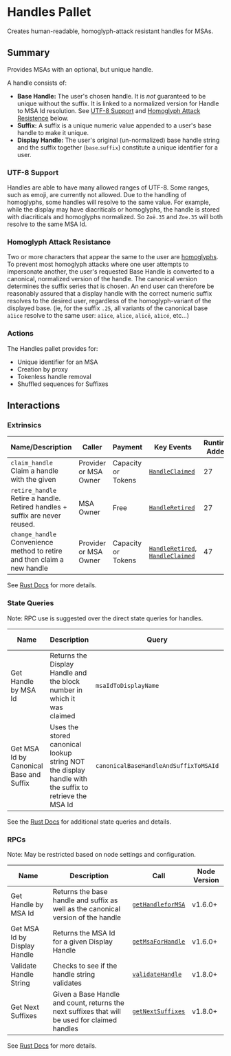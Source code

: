# Handles Pallet

Creates human-readable, homoglyph-attack resistant handles for MSAs.

## Summary

Provides MSAs with an optional, but unique handle.

A handle consists of:
- **Base Handle:** The user's chosen handle. It is *not* guaranteed to be unique without the suffix. It is linked to a normalized version for Handle to MSA Id resolution. See [UTF-8 Support](#utf-8-support) and [Homoglyph Attack Resistence](#homoglyph-attack-resistence) below.
- **Suffix:** A suffix is a unique numeric value appended to a user's base handle to make it unique.
- **Display Handle:** The user's original (un-normalized) base handle string and the suffix together (`base`.`suffix`) constitute a unique identifier for a user.


### UTF-8 Support

Handles are able to have many allowed ranges of UTF-8.
Some ranges, such as emoji, are currently not allowed.
Due to the handling of homoglyphs, some handles will resolve to the same value.
For example, while the display may have diacriticals or homoglyphs, the handle is stored with diacriticals and homoglyphs normalized.
So `Zoë.35` and `Zoe.35` will both resolve to the same MSA Id.

### Homoglyph Attack Resistance

Two or more characters that appear the same to the user are [homoglyphs](https://en.wikipedia.org/wiki/Homoglyph).
To prevent most homoglyph attacks where one user attempts to impersonate another, the user's requested Base Handle is converted to a canonical, normalized version of the handle.
The canonical version determines the suffix series that is chosen.
An end user can therefore be reasonably assured that a display handle with the correct numeric suffix resolves to the desired user, regardless of the homoglyph-variant of the displayed base. (ie, for the suffix `.25`, all variants of the canonical base `a1ice` resolve to the same user: `a1ice`, `alice`, `alicë`, `a1icé`, etc...)


### Actions

The Handles pallet provides for:

- Unique identifier for an MSA
- Creation by proxy
- Tokenless handle removal
- Shuffled sequences for Suffixes

## Interactions

### Extrinsics

| Name/Description                 | Caller        | Payment | Key Events                                                                                                    | Runtime Added |
| -------------------------------- | ------------- | ------- | ------------------------------------------------------------------------------------------------------------- | ------------- |
| `claim_handle`<br />Claim a handle with the given  | Provider or MSA Owner | Capacity or Tokens  | [`HandleClaimed`](https://frequency-chain.github.io/frequency/pallet_handles/pallet/enum.Event.html#variant.HandleClaimed) | 27             |
| `retire_handle`<br />Retire a handle. Retired handles + suffix are never reused.   | MSA Owner | Free  | [`HandleRetired`](https://frequency-chain.github.io/frequency/pallet_handles/pallet/enum.Event.html#variant.HandleRetired) | 27             |
| `change_handle`<br />Convenience method to retire and then claim a new handle  | Provider or MSA Owner | Capacity or Tokens  | [`HandleRetired`](https://frequency-chain.github.io/frequency/pallet_handles/pallet/enum.Event.html#variant.HandleRetired), [`HandleClaimed`](https://frequency-chain.github.io/frequency/{pallet_name}/pallet/enum.Event.html#variant.HandleClaimed) | 47             |

See [Rust Docs](https://frequency-chain.github.io/frequency/pallet_handles/pallet/struct.Pallet.html) for more details.

### State Queries

Note: RPC use is suggested over the direct state queries for handles.

| Name      | Description         | Query                    | Runtime Added |
| --------- | ------------------- | ------------------------ | ------------- |
| Get Handle by MSA Id  | Returns the Display Handle and the block number in which it was claimed   | `msaIdToDisplayName` | 29             |
| Get MSA Id by Canonical Base and Suffix  | Uses the stored canonical lookup string NOT the display handle with the suffix to retrieve the MSA Id   | `canonicalBaseHandleAndSuffixToMSAId` | 29             |

See the [Rust Docs](https://frequency-chain.github.io/frequency/pallet_handles/pallet/storage_types/index.html) for additional state queries and details.

### RPCs

Note: May be restricted based on node settings and configuration.

| Name    | Description       | Call                                                                                                 | Node Version |
| ------- | ----------------- | ---------------------------------------------------------------------------------------------------- | ------------ |
| Get Handle by MSA Id | Returns the base handle and suffix as well as the canonical version of the handle | [`getHandleforMSA`](https://frequency-chain.github.io/frequency/pallet_handles_rpc/trait.HandlesApiServer.html#tymethod.get_handle_for_msa) | v1.6.0+      |
| Get MSA Id by Display Handle | Returns the MSA Id for a given Display Handle | [`getMsaForHandle`](https://frequency-chain.github.io/frequency/pallet_handles_rpc/trait.HandlesApiServer.html#tymethod.get_handle_for_msa) | v1.6.0+      |
| Validate Handle String | Checks to see if the handle string validates | [`validateHandle`](https://frequency-chain.github.io/frequency/pallet_handles_rpc/trait.HandlesApiServer.html#tymethod.validate_handle) | v1.8.0+      |
| Get Next Suffixes | Given a Base Handle and count, returns the next suffixes that will be used for claimed handles | [`getNextSuffixes`](https://frequency-chain.github.io/frequency/pallet_handles_rpc/trait.HandlesApiServer.html#tymethod.get_next_suffixes) | v1.8.0+      |

See [Rust Docs](https://frequency-chain.github.io/frequency/pallet_handles_rpc/trait.HandlesApiServer.html) for more details.
